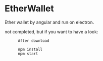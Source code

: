 # EtherWallet


Ether wallet by angular and run on electron.

  not completed, but if you want to have a look:

           
          After download

          npm install
          npm start
          
          
          

